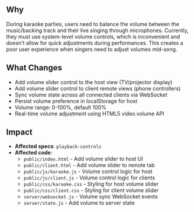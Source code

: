 ## Why

During karaoke parties, users need to balance the volume between the music/backing track and their live singing through microphones. Currently, they must use system-level volume controls, which is inconvenient and doesn't allow for quick adjustments during performances. This creates a poor user experience when singers need to adjust volumes mid-song.

## What Changes

- Add volume slider control to the host view (TV/projector display)
- Add volume slider control to client remote views (phone controllers)
- Sync volume state across all connected clients via WebSocket
- Persist volume preference in localStorage for host
- Volume range: 0-100%, default 100%
- Real-time volume adjustment using HTML5 video.volume API

## Impact

- **Affected specs**: `playback-controls`
- **Affected code**:
  - `public/index.html` - Add volume slider to host UI
  - `public/client.html` - Add volume slider to remote tab
  - `public/js/karaoke.js` - Volume control logic for host
  - `public/js/client.js` - Volume control logic for clients
  - `public/css/karaoke.css` - Styling for host volume slider
  - `public/css/client.css` - Styling for client volume slider
  - `server/websocket.js` - Volume sync WebSocket events
  - `server/state.js` - Add volume to server state
